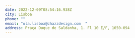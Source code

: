 ```yaml
---
date: 2022-12-09T08:54:16.938Z
city: Lisboa
phone: ""
email: "ola.lisboa@chazzdesign.com  "
address: Praça Duque de Saldanha, 1. Fl 10 E/F, 1050-094
---
```

